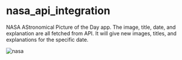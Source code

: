 # nasa_api_integration

NASA AStronomical Picture of the Day app.
The image, title, date, and explanation are all fetched from API. It will give new images, titles, and explanations for the specific date.

![nasa](https://user-images.githubusercontent.com/75217894/170118319-29ab27ee-3152-4145-a4fc-424b56d9b08a.PNG)
